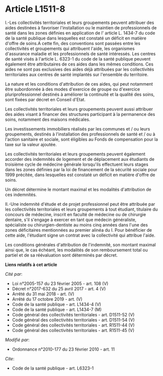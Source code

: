 # Article L1511-8

I.-Les collectivités territoriales et leurs groupements peuvent attribuer des aides destinées à favoriser l'installation ou
le maintien de professionnels de santé dans les zones définies               en application de l' article L. 1434-7 du code
de la santé publique  dans lesquelles est constaté un déficit en matière d'offre de soins.A cette fin, des conventions sont
passées entre les collectivités et groupements qui attribuent l'aide, les organismes d'assurance maladie et les
professionnels de santé intéressés. Les centres de santé visés à l'article L. 6323-1 du code de la santé publique peuvent
également être attributaires de ces aides dans les mêmes conditions. Ces aides ne sont pas exclusives des aides déjà
attribuées par les collectivités territoriales aux centres de santé implantés sur l'ensemble du territoire. 

La nature et les conditions d'attribution de ces aides, qui peut notamment être subordonnée à des modes d'exercice de groupe
ou d'exercice pluriprofessionnel destinés à améliorer la continuité et la qualité des soins, sont fixées par décret en
Conseil d'Etat. 

Les collectivités territoriales et leurs groupements peuvent aussi attribuer des aides visant à financer des structures
participant à la permanence des soins, notamment des maisons médicales. 

Les investissements immobiliers réalisés par les communes et / ou leurs groupements, destinés à l'installation des
professionnels de santé et / ou à l'action sanitaire et sociale, sont éligibles au Fonds de compensation pour la taxe sur la
valeur ajoutée. 

Les collectivités territoriales et leurs groupements peuvent également accorder des indemnités de logement et de déplacement
aux étudiants de troisième cycle de médecine générale lorsqu'ils effectuent leurs stages dans les zones définies par la loi
de financement de la sécurité sociale pour 1999 précitée, dans lesquelles est constaté un déficit en matière d'offre de
soins. 

Un décret détermine le montant maximal et les modalités d'attribution de ces indemnités. 

II.-Une indemnité d'étude et de projet professionnel peut être attribuée par les collectivités territoriales et leurs
groupements à tout étudiant, titulaire du concours de médecine, inscrit en faculté de médecine ou de chirurgie dentaire, s'il
s'engage à exercer en tant que médecin généraliste, spécialiste ou chirurgien-dentiste au moins cinq années dans l'une des
zones déficitaires mentionnées au premier alinéa du I. Pour bénéficier de cette aide, l'étudiant signe un contrat avec la
collectivité qui attribue l'aide. 

Les conditions générales d'attribution de l'indemnité, son montant maximal ainsi que, le cas échéant, les modalités de son
remboursement total ou partiel et de sa réévaluation sont déterminés par décret.

**Liens relatifs à cet article**

_Cité par_:

  - Loi n°2005-157 du 23 février 2005 - art. 108 (V)
  - Décret n°2017-632 du 25 avril 2017 - art. 4 (V)
  - Arrêté du 31 mai 2018 - art. (V)
  - Arrêté du 17 octobre 2019 - art. (V)
  - Code de la santé publique - art. L1434-4 (V)
  - Code de la santé publique - art. L1434-7 (M)
  - Code général des collectivités territoriales - art. D1511-52 (V)
  - Code général des collectivités territoriales - art. D1511-54 (V)
  - Code général des collectivités territoriales - art. R1511-44 (V)
  - Code général des collectivités territoriales - art. R1511-45 (V)

_Modifié par_:

  - Ordonnance n°2010-177 du 23 février 2010 - art. 11

_Cite_:

  - Code de la santé publique - art. L6323-1
